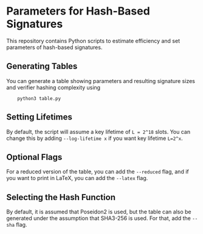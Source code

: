 # Parameters for Hash-Based Signatures

This repository contains Python scripts to estimate efficiency and set parameters of hash-based signatures.

## Generating Tables

You can generate a table showing parameters and resulting signature sizes and verifier hashing complexity using
```
    python3 table.py
```

## Setting Lifetimes
By default, the script will assume a key lifetime of `L = 2^18` slots. You can change this by adding `--log-lifetime x` if you want key lifetime `L=2^x`.

## Optional Flags
For a reduced version of the table, you can add the `--reduced` flag, and if you want to print in LaTeX, you can add the `--latex` flag.

## Selecting the Hash Function

By default, it is assumed that Poseidon2 is used, but the table can also be generated under the assumption that SHA3-256 is used.
For that, add the `--sha` flag.